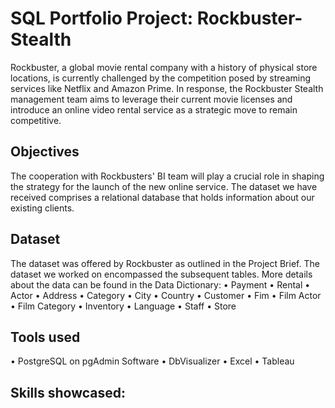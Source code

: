 # SQL Portfolio Project: Rockbuster-Stealth
Rockbuster, a global movie rental company with a history of physical store locations, is currently challenged by the competition posed by streaming services like Netflix and Amazon Prime. In response, the Rockbuster Stealth management team aims to leverage their current movie licenses and introduce an online video rental service as a strategic move to remain competitive.

## Objectives
The cooperation with Rockbusters' BI team will play a crucial role in shaping the strategy for the launch of the new online service. The dataset we have received comprises a relational database that holds information about our existing clients.

## Dataset
The dataset was offered by Rockbuster as outlined in the Project Brief. The dataset we worked on encompassed the subsequent tables. More details about the data can be found in the Data Dictionary:
  •	Payment
  •	Rental
  •	Actor
  •	Address
  •	Category
  •	City
  •	Country
  •	Customer
  •	Fim
  •	Film Actor
  •	Film Category
  •	Inventory
  •	Language
  •	Staff
  •	Store

## Tools used
  •	PostgreSQL on pgAdmin Software
  •	DbVisualizer
  •	Excel
  •	Tableau

## Skills showcased:

